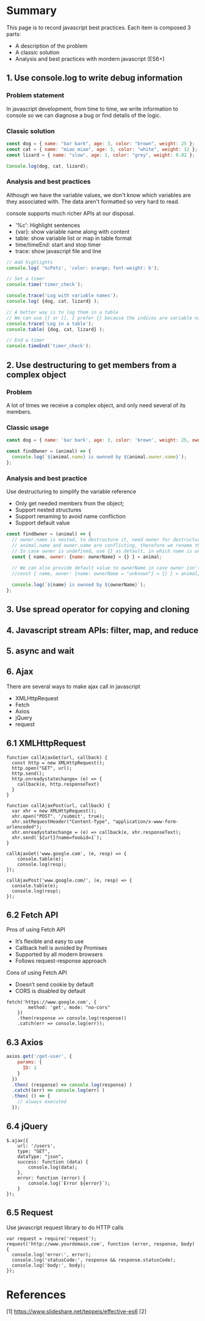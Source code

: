 # Summary
This page is to record javascript best practices. Each item is composed 3 parts:
- A description of the problem
- A classic solution
- Analysis and best practices with mordern javascript (ES6+)

## 1. Use console.log to write debug information

### Problem statement
In javascript development, from time to time, we write information to console so we can diagnose a bug or find details of the logic.

### Classic solution

```javascript
const dog = { name: "bar bark", age: 3, color: "brown", weight: 25 };
const cat = { name: "miao miao", age: 5, color: "white", weight: 12 };
const lizard = { name: "slow", age: 1, color: "grey", weight: 0.02 };

Console.log(dog, cat, lizard);
```

### Analysis and best practices
Although we have the variable values, we don't know which variables are they associated with. The data aren't formatted so very hard to read.

console supports much richer APIs at our disposal.
- '%c': Highlight sentences
- {var}: show variable name along with content
- table: show variable list or map in table format
- time/timeEnd: start and stop timer
- trace: show javascript file and line

```javascript
// Add highlights
console.log( '%cPets', 'color: orange; font-weight: b');

// Set a timer
console.time('timer_check');

console.trace('Log with variable names');
console.log( {dog, cat, lizard} );

// A better way is to log them in a table
// We can use {} or [], I prefer {} because the indices are variable names instead of numbers
console.trace('Log in a table');
console.table( {dog, cat, lizard} );

// End a timer
console.timeEnd('timer_check');
```

## 2. Use destructuring to get members from a complex object

### Problem

A lot of times we receive a complex object, and only need several of its members. 

### Classic usage

```javascript
const dog = { name: 'bar bark', age: 3, color: 'brown', weight: 25, owner: { name: 'Yue', state: 'California' } };

const findOwner = (animal) => {
  console.log(`${animal.name} is ownned by ${animal.owner.name}`);
};

```

### Analysis and best practice

Use destructuring to simplify the variable reference
- Only get needed members from the object;
- Support nested structures 
- Support renaming to avoid name confliction
- Support default value

```javascript
const findOwner = (animal) => {
  // owner.name is nested, to destructure it, need owner for destructuring, then name as nested field.
  // animal.name and owner.name are conflicting, therefore we rename the owner.name as ownerName after destructuring
  // In case owner is undefined, use {} as default, in which name is undefined, but the code won't throw exception
  const { name, owner: {name: ownerName} = {} } = animal;
  
  // We can also provide default value to ownerName in case owner isn't defined
  //const { name, owner: {name: ownerName = "unknown"} = {} } = animal;

  console.log(`${name} is ownned by ${ownerName}`);
};
```

## 3. Use spread operator for copying and cloning

## 4. Javascript stream APIs: filter, map, and reduce

## 5. async and wait

## 6. Ajax

There are several ways to make ajax call in javascript
- XMLHttpRequest
- Fetch
- Axios
- jQuery
- request

## 6.1 XMLHttpRequest

```
function callAjaxGet(url, callback) {
  const http = new XMLHttpRequest();
  http.open("GET", url);
  http.send();
  http.onreadystatechange= (e) => {
    callback(e, http.responseText)
  }
}

function callAjaxPost(url, callback) {
  var xhr = new XMLHttpRequest();
  xhr.open("POST", '/submit', true);
  xhr.setRequestHeader("Content-Type", "application/x-www-form-urlencoded");
  xhr.onreadystatechange = (e) => callback(e, xhr.responseText);
  xhr.send(`${url}?name=foo&id=1`);
}

callAjaxGet('www.google.com', (e, resp) => { 
    console.table(e);
    console.log(resp);
});

callAjaxPost('www.google.com/', (e, resp) => {
  console.table(e);
  console.log(resp);
});
```

## 6.2 Fetch API
Pros of using Fetch API
- It’s flexible and easy to use
- Callback hell is avoided by Promises
- Supported by all modern browsers
- Follows request-response approach

Cons of using Fetch API
- Doesn’t send cookie by default
- CORS is disabled by default

```
fetch('https://www.google.com', {
        method: 'get', mode: "no-cors"
    })
    .then(response => console.log(response))
    .catch(err => console.log(err));

```

## 6.3 Axios

```javascript
axios.get('/get-user', {
    params: {
      ID: 1
    }
  })
  .then( (response) => console.log(response) )
  .catch((err) => console.log(err) )
  .then( () => {
    // always executed
  });
```

## 6.4 jQuery

```
$.ajax({
    url: '/users',
    type: "GET",
    dataType: "json",
    success: function (data) {
        console.log(data);
    },
    error: function (error) {
        console.log(`Error ${error}`);
    }
});
```

## 6.5 Request

Use javascript request library to do HTTP calls

```
var request = require('request');
request('http://www.yourdomain.com', function (error, response, body) {
  console.log('error:', error);
  console.log('statusCode:', response && response.statusCode); 
  console.log('body:', body);
});
```
# References
[1] https://www.slideshare.net/teppeis/effective-es6
[2] 
